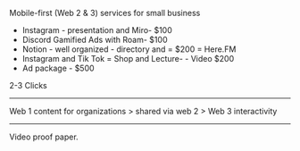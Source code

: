 Mobile-first (Web 2 & 3) services for small business
- Instagram - presentation and Miro- $100
- Discord Gamified Ads with Roam-  $100
- Notion - well organized - directory and = $200  = Here.FM
- Instagram and Tik Tok = Shop and Lecture-  - Video $200
- Ad package - $500


2-3 Clicks

---

Web 1 content for organizations > shared via web 2 >  Web 3 interactivity

---

Video proof paper.